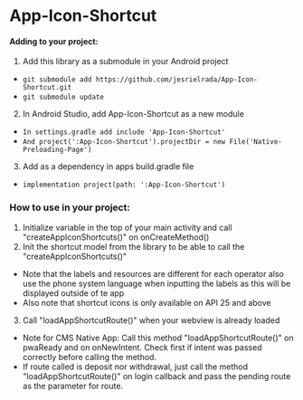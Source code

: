 # App-Icon-Shortcut

#### Adding to your project:
1. Add this library as a submodule in your Android project
- `git submodule add https://github.com/jesrielrada/App-Icon-Shortcut.git`
- `git submodule update`
2. In Android Studio, add App-Icon-Shortcut as a new module
- `In settings.gradle add include 'App-Icon-Shortcut'`
- `And project(':App-Icon-Shortcut').projectDir = new File('Native-Preloading-Page')`
3. Add as a dependency in apps build.gradle file
- `implementation project(path: ':App-Icon-Shortcut')`


### How to use in your project:
1. Initialize variable in the top of your main activity and call "createAppIconShortcuts()" on onCreateMethod()
2. Init the shortcut model from the library to be able to call the "createAppIconShortcuts()"
- Note that the labels and resources are different for each operator also use the phone system language when inputting the labels as this will be displayed outside of te app
- Also note that shortcut icons is only available on API 25 and above 
3. Call "loadAppShortcutRoute()" when your webview is already loaded
- Note for CMS Native App: Call this method "loadAppShortcutRoute()" on pwaReady and on onNewIntent. Check first if intent was passed correctly before calling the method. 
- If route called is deposit nor withdrawal, just call the method "loadAppShortcutRoute()" on login callback and pass the pending route as the parameter for route. 
